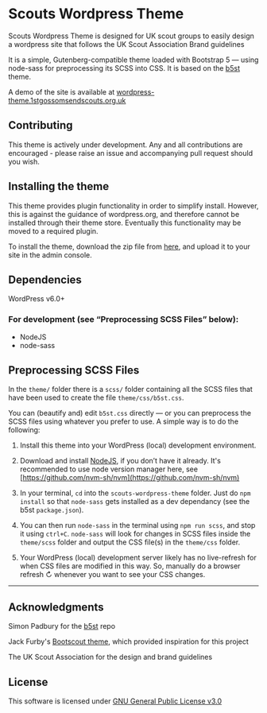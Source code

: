 # Scouts Wordpress Theme

Scouts Wordpress Theme is designed for UK scout groups to easily design a wordpress site that follows the UK Scout Association Brand guidelines

It is a simple, Gutenberg-compatible theme loaded with Bootstrap 5 — using node-sass for preprocessing its SCSS into CSS.
It is based on the [b5st](https://github.com/SimonPadbury/b5st) theme.

A demo of the site is available at [wordpress-theme.1stgossomsendscouts.org.uk](https://wordpress-theme.1stgossomsendscouts.org.uk)

## Contributing

This theme is actively under development. Any and all contributions are encouraged - please raise an issue and accompanying pull request should you wish.

## Installing the theme

This theme provides plugin functionality in order to simplify install.
However, this is against the guidance of wordpress.org, and therefore cannot be installed through their theme store.
Eventually this functionality may be moved to a required plugin.

To install the theme, download the zip file from [here](https://github.com/1st-gossoms-end-scouts/scouts-wordpress-theme/releases), and upload it to your site in the admin console.

## Dependencies
WordPress v6.0+

### For development (see “Preprocessing SCSS Files” below):

- NodeJS
- node-sass

## Preprocessing SCSS Files

In the `theme/` folder there is a `scss/` folder containing all the SCSS files that have been used to create the file `theme/css/b5st.css`.

You can (beautify and) edit `b5st.css` directly — or you can preprocess the SCSS files using whatever you prefer to use. A simple way is to do the following:

1. Install this theme into your WordPress (local) development environment.

2. Download and install [NodeJS](https://nodejs.org/), if you don’t have it already. It's recommended to use node version manager here, see [https://github.com/nvm-sh/nvm](https://github.com/nvm-sh/nvm)

3. In your terminal, `cd` into the `scouts-wordpress-theme` folder. Just do `npm install` so that `node-sass` gets installed as a dev dependancy (see the b5st `package.json`).

4. You can then run `node-sass` in the terminal using `npm run scss`, and stop it using `ctrl+C`. `node-sass` will look for changes in SCSS files inside the `theme/scss` folder and output the CSS file(s) in the `theme/css` folder.

5. Your WordPress (local) development server likely has no live-refresh for when CSS files are modified in this way. So, manually do a browser refresh ↻ whenever you want to see your CSS changes.

---

## Acknowledgments
Simon Padbury for the [b5st](https://github.com/SimonPadbury/b5st) repo

Jack Furby's [Bootscout theme](https://github.com/JackFurby/Bootscout-theme), which provided inspiration for this project

The UK Scout Association for the design and brand guidelines

## License

This software is licensed under [GNU General Public License v3.0](LICENSE.md)
